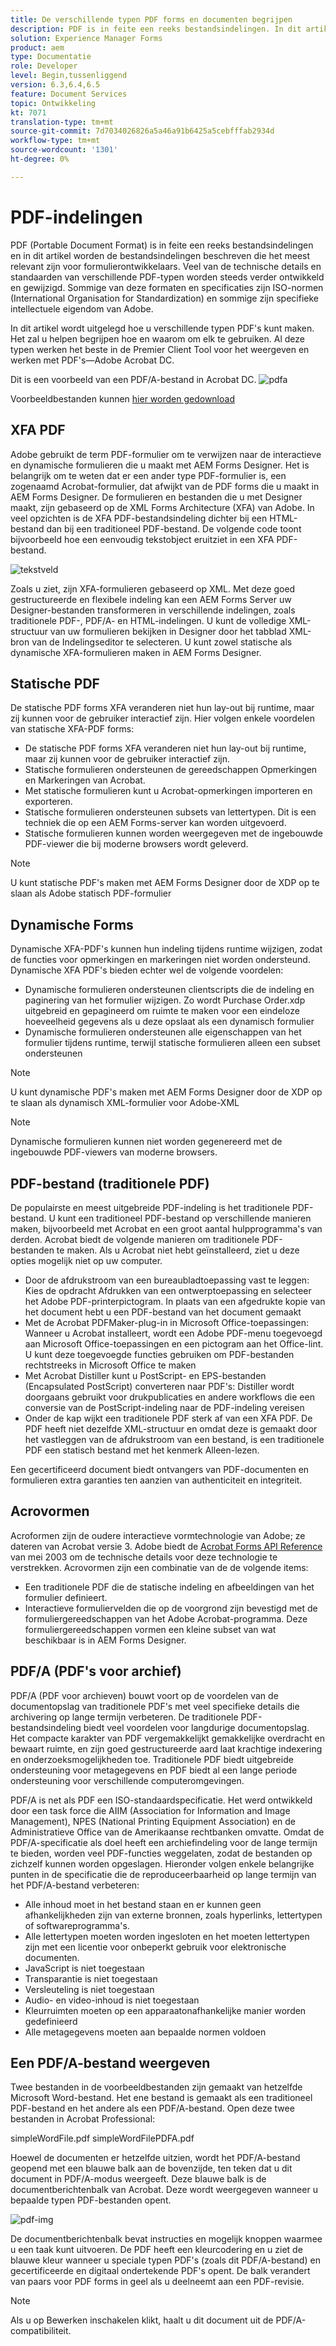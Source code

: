 ```yaml
---
title: De verschillende typen PDF forms en documenten begrijpen
description: PDF is in feite een reeks bestandsindelingen. In dit artikel worden de typen PDF's beschreven die belangrijk en relevant zijn voor formulierontwikkelaars.
solution: Experience Manager Forms
product: aem
type: Documentatie
role: Developer
level: Begin,tussenliggend
version: 6.3,6.4,6.5
feature: Document Services
topic: Ontwikkeling
kt: 7071
translation-type: tm+mt
source-git-commit: 7d7034026826a5a46a91b6425a5cebfffab2934d
workflow-type: tm+mt
source-wordcount: '1301'
ht-degree: 0%

---
```



# PDF-indelingen

PDF (Portable Document Format) is in feite een reeks bestandsindelingen en in dit artikel worden de bestandsindelingen beschreven die het meest relevant zijn voor formulierontwikkelaars. Veel van de technische details en standaarden van verschillende PDF-typen worden steeds verder ontwikkeld en gewijzigd. Sommige van deze formaten en specificaties zijn ISO-normen (International Organisation for Standardization) en sommige zijn specifieke intellectuele eigendom van Adobe.

In dit artikel wordt uitgelegd hoe u verschillende typen PDF&#39;s kunt maken. Het zal u helpen begrijpen hoe en waarom om elk te gebruiken. Al deze typen werken het beste in de Premier Client Tool voor het weergeven en werken met PDF&#39;s—Adobe Acrobat DC.

Dit is een voorbeeld van een PDF/A-bestand in Acrobat DC.
![pdfa](assets/pdfa-file-in-acrobat.png)

Voorbeeldbestanden kunnen [hier worden gedownload](assets/pdf-file-types.zip)

## XFA PDF

Adobe gebruikt de term PDF-formulier om te verwijzen naar de interactieve en dynamische formulieren die u maakt met AEM Forms Designer. Het is belangrijk om te weten dat er een ander type PDF-formulier is, een zogenaamd Acrobat-formulier, dat afwijkt van de PDF forms die u maakt in AEM Forms Designer. De formulieren en bestanden die u met Designer maakt, zijn gebaseerd op de XML Forms Architecture (XFA) van Adobe. In veel opzichten is de XFA PDF-bestandsindeling dichter bij een HTML-bestand dan bij een traditioneel PDF-bestand. De volgende code toont bijvoorbeeld hoe een eenvoudig tekstobject eruitziet in een XFA PDF-bestand.

![tekstveld](assets/text-field.JPG)

Zoals u ziet, zijn XFA-formulieren gebaseerd op XML. Met deze goed gestructureerde en flexibele indeling kan een AEM Forms Server uw Designer-bestanden transformeren in verschillende indelingen, zoals traditionele PDF-, PDF/A- en HTML-indelingen. U kunt de volledige XML-structuur van uw formulieren bekijken in Designer door het tabblad XML-bron van de Indelingseditor te selecteren. U kunt zowel statische als dynamische XFA-formulieren maken in AEM Forms Designer.

## Statische PDF

De statische PDF forms XFA veranderen niet hun lay-out bij runtime, maar zij kunnen voor de gebruiker interactief zijn. Hier volgen enkele voordelen van statische XFA-PDF forms:

* De statische PDF forms XFA veranderen niet hun lay-out bij runtime, maar zij kunnen voor de gebruiker interactief zijn.
* Statische formulieren ondersteunen de gereedschappen Opmerkingen en Markeringen van Acrobat.
* Met statische formulieren kunt u Acrobat-opmerkingen importeren en exporteren.
* Statische formulieren ondersteunen subsets van lettertypen. Dit is een techniek die op een AEM Forms-server kan worden uitgevoerd.
* Statische formulieren kunnen worden weergegeven met de ingebouwde PDF-viewer die bij moderne browsers wordt geleverd.

>[!NOTE]
> U kunt statische PDF&#39;s maken met AEM Forms Designer door de XDP op te slaan als Adobe statisch PDF-formulier

## Dynamische Forms

Dynamische XFA-PDF&#39;s kunnen hun indeling tijdens runtime wijzigen, zodat de functies voor opmerkingen en markeringen niet worden ondersteund. Dynamische XFA PDF&#39;s bieden echter wel de volgende voordelen:

* Dynamische formulieren ondersteunen clientscripts die de indeling en paginering van het formulier wijzigen. Zo wordt Purchase Order.xdp uitgebreid en gepagineerd om ruimte te maken voor een eindeloze hoeveelheid gegevens als u deze opslaat als een dynamisch formulier
* Dynamische formulieren ondersteunen alle eigenschappen van het formulier tijdens runtime, terwijl statische formulieren alleen een subset ondersteunen


>[!NOTE]
> U kunt dynamische PDF&#39;s maken met AEM Forms Designer door de XDP op te slaan als dynamisch XML-formulier voor Adobe-XML

>[!NOTE]
> Dynamische formulieren kunnen niet worden gegenereerd met de ingebouwde PDF-viewers van moderne browsers.


## PDF-bestand (traditionele PDF)

De populairste en meest uitgebreide PDF-indeling is het traditionele PDF-bestand. U kunt een traditioneel PDF-bestand op verschillende manieren maken, bijvoorbeeld met Acrobat en een groot aantal hulpprogramma&#39;s van derden. Acrobat biedt de volgende manieren om traditionele PDF-bestanden te maken. Als u Acrobat niet hebt geïnstalleerd, ziet u deze opties mogelijk niet op uw computer.

* Door de afdrukstroom van een bureaubladtoepassing vast te leggen: Kies de opdracht Afdrukken van een ontwerptoepassing en selecteer het Adobe PDF-printerpictogram. In plaats van een afgedrukte kopie van het document hebt u een PDF-bestand van het document gemaakt
* Met de Acrobat PDFMaker-plug-in in Microsoft Office-toepassingen: Wanneer u Acrobat installeert, wordt een Adobe PDF-menu toegevoegd aan Microsoft Office-toepassingen en een pictogram aan het Office-lint. U kunt deze toegevoegde functies gebruiken om PDF-bestanden rechtstreeks in Microsoft Office te maken
* Met Acrobat Distiller kunt u PostScript- en EPS-bestanden (Encapsulated PostScript) converteren naar PDF&#39;s: Distiller wordt doorgaans gebruikt voor drukpublicaties en andere workflows die een conversie van de PostScript-indeling naar de PDF-indeling vereisen
* Onder de kap wijkt een traditionele PDF sterk af van een XFA PDF. De PDF heeft niet dezelfde XML-structuur en omdat deze is gemaakt door het vastleggen van de afdrukstroom van een bestand, is een traditionele PDF een statisch bestand met het kenmerk Alleen-lezen.

Een gecertificeerd document biedt ontvangers van PDF-documenten en formulieren extra garanties ten aanzien van authenticiteit en integriteit.

## Acrovormen

Acroformen zijn de oudere interactieve vormtechnologie van Adobe; ze dateren van Acrobat versie 3. Adobe biedt de [Acrobat Forms API Reference](assets/FormsAPIReference.pdf) van mei 2003 om de technische details voor deze technologie te verstrekken. Acrovormen zijn een combinatie van de
de volgende items:

* Een traditionele PDF die de statische indeling en afbeeldingen van het formulier definieert.
* Interactieve formuliervelden die op de voorgrond zijn bevestigd met de formuliergereedschappen van het Adobe Acrobat-programma. Deze formuliergereedschappen vormen een kleine subset van wat beschikbaar is in AEM Forms Designer.

## PDF/A (PDF&#39;s voor archief)

PDF/A (PDF voor archieven) bouwt voort op de voordelen van de documentopslag van traditionele PDF&#39;s met veel specifieke details die archivering op lange termijn verbeteren. De traditionele PDF-bestandsindeling biedt veel voordelen voor langdurige documentopslag. Het compacte karakter van PDF vergemakkelijkt gemakkelijke overdracht en bewaart ruimte, en zijn goed gestructureerde aard laat krachtige indexering en onderzoeksmogelijkheden toe. Traditionele PDF biedt uitgebreide ondersteuning voor metagegevens en PDF biedt al een lange periode ondersteuning voor verschillende computeromgevingen.

PDF/A is net als PDF een ISO-standaardspecificatie. Het werd ontwikkeld door een task force die AIIM (Association for Information and Image Management), NPES (National Printing Equipment Association) en de Administratieve Office van de Amerikaanse rechtbanken omvatte. Omdat de PDF/A-specificatie als doel heeft een archiefindeling voor de lange termijn te bieden, worden veel PDF-functies weggelaten, zodat de bestanden op zichzelf kunnen worden opgeslagen. Hieronder volgen enkele belangrijke punten in de specificatie die de reproduceerbaarheid op lange termijn van het PDF/A-bestand verbeteren:

* Alle inhoud moet in het bestand staan en er kunnen geen afhankelijkheden zijn van externe bronnen, zoals hyperlinks, lettertypen of softwareprogramma&#39;s.
* Alle lettertypen moeten worden ingesloten en het moeten lettertypen zijn met een licentie voor onbeperkt gebruik voor elektronische documenten.
* JavaScript is niet toegestaan
* Transparantie is niet toegestaan
* Versleuteling is niet toegestaan
* Audio- en video-inhoud is niet toegestaan
* Kleurruimten moeten op een apparaatonafhankelijke manier worden gedefinieerd
* Alle metagegevens moeten aan bepaalde normen voldoen

## Een PDF/A-bestand weergeven

Twee bestanden in de voorbeeldbestanden zijn gemaakt van hetzelfde Microsoft Word-bestand. Het ene bestand is gemaakt als een traditioneel PDF-bestand en het andere als een PDF/A-bestand. Open deze twee bestanden in Acrobat Professional:

simpleWordFile.pdf
simpleWordFilePDFA.pdf

Hoewel de documenten er hetzelfde uitzien, wordt het PDF/A-bestand geopend met een blauwe balk aan de bovenzijde, ten teken dat u dit document in PDF/A-modus weergeeft. Deze blauwe balk is de documentberichtenbalk van Acrobat. Deze wordt weergegeven wanneer u bepaalde typen PDF-bestanden opent.

![pdf-img](assets/pdfa-message.png)

De documentberichtenbalk bevat instructies en mogelijk knoppen waarmee u een taak kunt uitvoeren. De PDF heeft een kleurcodering en u ziet de blauwe kleur wanneer u speciale typen PDF&#39;s (zoals dit PDF/A-bestand) en gecertificeerde en digitaal ondertekende PDF&#39;s opent. De balk verandert van paars voor PDF forms in geel als u deelneemt aan een PDF-revisie.

>[!NOTE]
> Als u op Bewerken inschakelen klikt, haalt u dit document uit de PDF/A-compatibiliteit.




